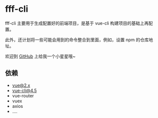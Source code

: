 
# fff-cli

fff-cli 主要用于生成配置好的前端项目，是基于 vue-cli 构建项目的基础上再配置。

此外，还计划将一些可能会用到的命令整合到里面，例如，设置 npm 的仓库地址。

欢迎到 [GitHub](https://github.com/hozeeee/fff-cli) 上给我一个小星星哦~

## 依赖

- vue@2.x
- vue-cli@4.5
- vue-router
- vuex
- axios
- ....
